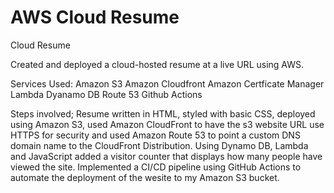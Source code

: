 # AWS Cloud Resume
Cloud Resume 

Created and deployed a cloud-hosted resume at a live URL using AWS.

Services Used:
    Amazon S3
    Amazon Cloudfront
    Amazon Certficate Manager
    Lambda
    Dyanamo DB
    Route 53
    Github Actions

Steps involved; 
Resume written in HTML, styled with basic CSS, deployed using Amazon S3, used Amazon CloudFront to have the s3 website URL use HTTPS for security and used Amazon Route 53 to point a custom DNS domain name to the CloudFront Distribution. Using Dynamo DB, Lambda and JavaScript added a visitor counter that displays how many people have viewed the site. Implemented a CI/CD pipeline using GitHub Actions to automate the deployment of the wesite to my Amazon S3 bucket. 